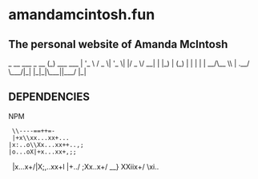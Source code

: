 # amandamcintosh.fun
##  The personal website of Amanda McIntosh

\_ \_\_   \_\_\_  \_ \_\_ \(\_\) \_\_\_  \_\_\_
\| \'\_ \\ / \_ \\\| \'\_ \\\| \|/ \_ \\/ \_\_\|
\| \|\_\) | \(\_\) \| \| \| \| \|  \_\_/\\\_\_ \\\\
\| \.\_\_/ \\\_\_\_/\|\_\| \|\_\|\_\|\\\_\_\_\|\|\_\_\_/
\|\_\|
 

## DEPENDENCIES
NPM


     \\----==++=-                            
     |+x\\xx...xx+...
    |x:..o\\Xx...xx++..,;
    |o...oX|+x...xx+,;;
   |x...x+/|X;,..xx+l
   |+../    ;Xx..x+/
    \__}   XXiix+/
           \xi..
       
